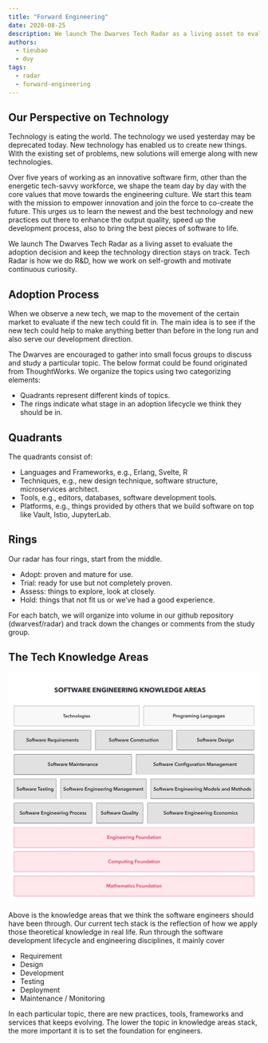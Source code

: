 ```yaml
---
title: "Forward Engineering"
date: 2020-08-25
description: We launch The Dwarves Tech Radar as a living asset to evaluate the adoption decision and keep the technology direction stays on track. Tech Radar is how we do R&D, how we work on self-growth and motivate continuous curiosity.
authors: 
  - tieubao
  - duy
tags: 
  - radar
  - forward-engineering
---
```


## Our Perspective on Technology

Technology is eating the world. The technology we used yesterday may be deprecated today. New technology has enabled us to create new things. With the existing set of problems, new solutions will emerge along with new technologies.

Over five years of working as an innovative software firm, other than the energetic tech-savvy workforce, we shape the team day by day with the core values that move towards the engineering culture. We start this team with the mission to empower innovation and join the force to co-create the future. This urges us to learn the newest and the best technology and new practices out there to enhance the output quality, speed up the development process, also to bring the best pieces of software to life.

We launch The Dwarves Tech Radar as a living asset to evaluate the adoption decision and keep the technology direction stays on track. Tech Radar is how we do R&D, how we work on self-growth and motivate continuous curiosity.

## Adoption Process

When we observe a new tech, we map to the movement of the certain market to evaluate if the new tech could fit in. The main idea is to see if the new tech could help to make anything better than before in the long run and also serve our development direction.

The Dwarves are encouraged to gather into small focus groups to discuss and study a particular topic. The below format could be found originated from ThoughtWorks. We organize the topics using two categorizing elements:

* Quadrants represent different kinds of topics.
* The rings indicate what stage in an adoption lifecycle we think they should be in.

## Quadrants

The quadrants consist of:

* Languages and Frameworks, e.g., Erlang, Svelte, R
* Techniques, e.g., new design technique, software structure, microservices architect.
* Tools, e.g., editors, databases, software development tools.
* Platforms, e.g., things provided by others that we build software on top like Vault, Istio, JupyterLab.

## Rings

Our radar has four rings, start from the middle.

* Adopt: proven and mature for use.
* Trial: ready for use but not completely proven.
* Assess: things to explore, look at closely.
* Hold: things that not fit us or we’ve had a good experience.

For each batch, we will organize into volume in our github repository (dwarvesf/radar) and track down the changes or comments from the study group.

## The Tech Knowledge Areas

![](assets/dwarves-tech-radar-the-introduction_8e5f7f8bb132590bfbf3105155047b6c_md5.webp)

Above is the knowledge areas that we think the software engineers should have been through. Our current tech stack is the reflection of how we apply those theoretical knowledge in real life. Run through the software development lifecycle and engineering disciplines, it mainly cover

* Requirement
* Design
* Development
* Testing
* Deployment
* Maintenance / Monitoring

In each particular topic, there are new practices, tools, frameworks and services that keeps evolving. The lower the topic in knowledge areas stack, the more important it is to set the foundation for engineers.

